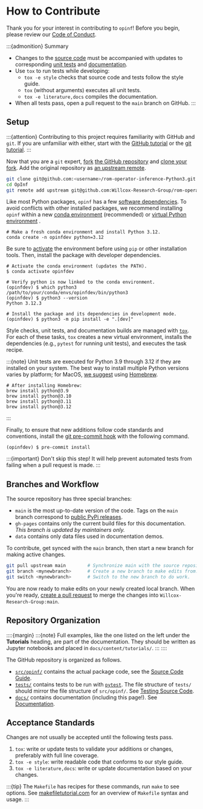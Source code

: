 # How to Contribute

Thank you for your interest in contributing to `opinf`!
Before you begin, please review our [Code of Conduct](https://github.com/Willcox-Research-Group/rom-operator-inference-Python3/blob/main/CODE_OF_CONDUCT.md).

:::{admonition} Summary

- Changes to the [source code](./code_anatomy.md) must be accompanied with updates to corresponding [unit tests](./testing.md) and [documentation](./documentation.md).
- Use `tox` to run tests while developing:
  - `tox -e style` checks that source code and tests follow the style guide.
  - `tox` (without arguments) executes all unit tests.
  - `tox -e literature,docs` compiles the documentation.
- When all tests pass, open a pull request to the `main` branch on GitHub.
:::

## Setup

:::{attention}
Contributing to this project requires familiarity with GitHub and `git`.
If you are unfamiliar with either, start with the [GitHub tutorial](https://docs.github.com/en/get-started/quickstart/hello-world) or the [git tutorial](https://git-scm.com/docs/gittutorial).
:::

Now that you are a `git` expert, [fork](https://docs.github.com/en/get-started/quickstart/fork-a-repo) [the GitHub repository](https://github.com/Willcox-Research-Group/rom-operator-inference-Python3) and [clone your fork](https://docs.github.com/en/get-started/quickstart/fork-a-repo#cloning-your-forked-repository).
Add the original repository as [an upstream remote](https://docs.github.com/en/get-started/quickstart/fork-a-repo#configuring-git-to-sync-your-fork-with-the-original-repository).

```bash
git clone git@github.com:<username>/rom-operator-inference-Python3.git OpInf
cd OpInf
git remote add upstream git@github.com:Willcox-Research-Group/rom-operator-inference-Python3.git
```

Like most Python packages, `opinf` has a few [software dependencies](https://github.com/Willcox-Research-Group/rom-operator-inference-Python3/network/dependencies).
To avoid conflicts with other installed packages, we recommend installing `opinf` within a new [conda environment](https://conda.io/projects/conda/en/latest/user-guide/tasks/manage-environments.html) (recommended) or [virtual Python environment](https://docs.python.org/3/tutorial/venv.html) .

```shell
# Make a fresh conda environment and install Python 3.12.
conda create -n opinfdev python=3.12
```

Be sure to [activate](https://conda.io/projects/conda/en/latest/user-guide/tasks/manage-environments.html#activating-an-environment) the environment before using `pip` or other installation tools.
Then, install the package with developer dependencies.

```shell
# Activate the conda environment (updates the PATH).
$ conda activate opinfdev

# Verify python is now linked to the conda environment.
(opinfdev) $ which python3
/path/to/your/conda/envs/opinfdev/bin/python3
(opinfdev) $ python3 --version
Python 3.12.3

# Install the package and its dependencies in development mode.
(opinfdev) $ python3 -m pip install -e ".[dev]"
```

Style checks, unit tests, and documentation builds are managed with [`tox`](https://tox.wiki/en/latest).
For each of these tasks, `tox` creates a new virtual environment, installs the dependencies (e.g., `pytest` for running unit tests), and executes the task recipe.

:::{note}
Unit tests are executed for Python 3.9 through 3.12 if they are installed on your system.
The best way to install multiple Python versions varies by platform; for MacOS, [we suggest](https://stackoverflow.com/questions/36968425/how-can-i-install-multiple-versions-of-python-on-latest-os-x-and-use-them-in-par#answer-65094122) using [Homebrew](https://brew.sh/).

```shell
# After installing Homebrew:
brew install python@3.9
brew install python@3.10
brew install python@3.11
brew install python@3.12
```

:::

Finally, to ensure that new additions follow code standards and conventions, install the [git pre-commit hook](https://pre-commit.com/) with the following command.

```shell
(opinfdev) $ pre-commit install
```

:::{important}
Don't skip this step!
It will help prevent automated tests from failing when a pull request is made.
:::

## Branches and Workflow

The source repository has three special branches:

- `main` is the most up-to-date version of the code. Tags on the `main` branch correspond to [public PyPi releases](https://pypi.org/project/opinf/).
- `gh-pages` contains only the current build files for this documentation. _This branch is updated by maintainers only._
- `data` contains only data files used in documentation demos.

To contribute, get synced with the `main` branch, then start a new branch for making active changes.

```bash
git pull upstream main        # Synchronize main with the source repository.
git branch <mynewbranch>      # Create a new branch to make edits from.
git switch <mynewbranch>      # Switch to the new branch to do work.
```

You are now ready to make edits on your newly created local branch.
When you're ready, [create a pull request](https://docs.github.com/en/get-started/quickstart/contributing-to-projects#making-a-pull-request) to merge the changes into `Willcox-Research-Group:main`.

## Repository Organization

::::{margin}
:::{note}
Full examples, like the one listed on the left under the **Tutorials** heading, are part of the documentation.
They should be written as Jupyter notebooks and placed in `docs/content/tutorials/`.
:::
::::

The GitHub repository is organized as follows.

- [`src/opinf/`](https://github.com/Willcox-Research-Group/rom-operator-inference-Python3/tree/main/src/opinf) contains the actual package code, see the [Source Code Guide](./code_anatomy.md).
- [`tests/`](https://github.com/Willcox-Research-Group/rom-operator-inference-Python3/tree/main/tests) contains tests to be run with [`pytest`](https://docs.pytest.org/en/7.0.x/). The file structure of `tests/` should mirror the file structure of `src/opinf/`. See [Testing Source Code](./testing.md).
- [`docs/`](https://github.com/Willcox-Research-Group/rom-operator-inference-Python3/tree/main/docs) contains documentation (including this page!). See [Documentation](./documentation.md).

## Acceptance Standards

Changes are not usually be accepted until the following tests pass.

1. `tox`: write or update tests to validate your additions or changes, preferably with full line coverage.
2. `tox -e style`: write readable code that conforms to our style guide.
3. `tox -e literature,docs`: write or update documentation based on your changes.

:::{tip}
The `Makefile` has recipes for these commands, run `make` to see options.
See [makefiletutorial.com](https://makefiletutorial.com/) for an overview of `Makefile` syntax and usage.
:::
